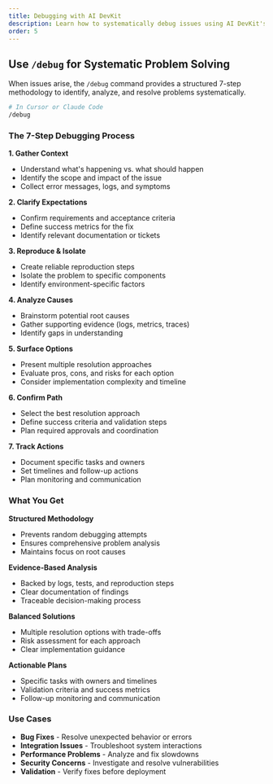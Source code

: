 ```yaml
---
title: Debugging with AI DevKit
description: Learn how to systematically debug issues using AI DevKit's structured debugging workflows
order: 5
---
```


## Use `/debug` for Systematic Problem Solving

When issues arise, the `/debug` command provides a structured 7-step methodology to identify, analyze, and resolve problems systematically.

```bash
# In Cursor or Claude Code
/debug
```

### The 7-Step Debugging Process

**1. Gather Context**
- Understand what's happening vs. what should happen
- Identify the scope and impact of the issue
- Collect error messages, logs, and symptoms

**2. Clarify Expectations**
- Confirm requirements and acceptance criteria
- Define success metrics for the fix
- Identify relevant documentation or tickets

**3. Reproduce & Isolate**
- Create reliable reproduction steps
- Isolate the problem to specific components
- Identify environment-specific factors

**4. Analyze Causes**
- Brainstorm potential root causes
- Gather supporting evidence (logs, metrics, traces)
- Identify gaps in understanding

**5. Surface Options**
- Present multiple resolution approaches
- Evaluate pros, cons, and risks for each option
- Consider implementation complexity and timeline

**6. Confirm Path**
- Select the best resolution approach
- Define success criteria and validation steps
- Plan required approvals and coordination

**7. Track Actions**
- Document specific tasks and owners
- Set timelines and follow-up actions
- Plan monitoring and communication

### What You Get

**Structured Methodology**
- Prevents random debugging attempts
- Ensures comprehensive problem analysis
- Maintains focus on root causes

**Evidence-Based Analysis**
- Backed by logs, tests, and reproduction steps
- Clear documentation of findings
- Traceable decision-making process

**Balanced Solutions**
- Multiple resolution options with trade-offs
- Risk assessment for each approach
- Clear implementation guidance

**Actionable Plans**
- Specific tasks with owners and timelines
- Validation criteria and success metrics
- Follow-up monitoring and communication

### Use Cases

- **Bug Fixes** - Resolve unexpected behavior or errors
- **Integration Issues** - Troubleshoot system interactions
- **Performance Problems** - Analyze and fix slowdowns
- **Security Concerns** - Investigate and resolve vulnerabilities
- **Validation** - Verify fixes before deployment